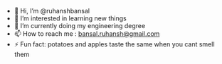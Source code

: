- 👋 Hi, I’m @ruhanshbansal
- 👀 I’m interested in learning new things
- 🌱 I’m currently doing my engineering degree
- 📫 How to reach me : bansal.ruhansh@gmail.com
- ⚡ Fun fact: potatoes and apples taste the same when you cant smell them

<!---
ruhanshbansal/ruhanshbansal is a ✨ special ✨ repository because its `README.md` (this file) appears on your GitHub profile.
You can click the Preview link to take a look at your changes.
--->
